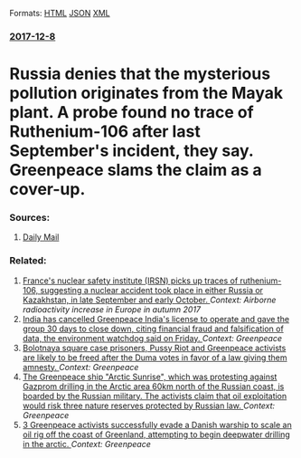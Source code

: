 
Formats: [HTML](/news/2017/12/8/russia-denies-that-the-mysterious-pollution-originates-from-the-mayak-plant-a-probe-found-no-trace-of-ruthenium-106-after-last-september-s.html)  [JSON](/news/2017/12/8/russia-denies-that-the-mysterious-pollution-originates-from-the-mayak-plant-a-probe-found-no-trace-of-ruthenium-106-after-last-september-s.json)  [XML](/news/2017/12/8/russia-denies-that-the-mysterious-pollution-originates-from-the-mayak-plant-a-probe-found-no-trace-of-ruthenium-106-after-last-september-s.xml)  

### [2017-12-8](/news/2017/12/8/index.md)

# Russia denies that the mysterious pollution originates from the Mayak plant. A probe found no trace of Ruthenium-106 after last September's incident, they say. Greenpeace slams the claim as a cover-up. 




### Sources:

1. [Daily Mail](http://www.dailymail.co.uk/sciencetech/article-5159355/Russia-Spike-radioactivity-unrelated-nuclear-plant.html)

### Related:

1. [France's nuclear safety institute (IRSN) picks up traces of ruthenium-106, suggesting a nuclear accident took place in either Russia or Kazakhstan, in late September and early October. ](/news/2017/11/10/france-s-nuclear-safety-institute-irsn-picks-up-traces-of-ruthenium-106-suggesting-a-nuclear-accident-took-place-in-either-russia-or-kaza.md) _Context: Airborne radioactivity increase in Europe in autumn 2017_
2. [India has cancelled Greenpeace India's license to operate and gave the group 30 days to close down, citing financial fraud and falsification of data, the environment watchdog said on Friday. ](/news/2015/11/6/india-has-cancelled-greenpeace-india-s-license-to-operate-and-gave-the-group-30-days-to-close-down-citing-financial-fraud-and-falsification.md) _Context: Greenpeace_
3. [Bolotnaya square case prisoners, Pussy Riot and Greenpeace activists are likely to be freed after the Duma votes in favor of a law giving them amnesty. ](/news/2013/12/18/bolotnaya-square-case-prisoners-pussy-riot-and-greenpeace-activists-are-likely-to-be-freed-after-the-duma-votes-in-favor-of-a-law-giving-th.md) _Context: Greenpeace_
4. [The Greenpeace ship "Arctic Sunrise", which was protesting against Gazprom drilling in the Arctic area 60km north of the Russian coast, is boarded by the Russian military. The activists claim that oil exploitation would risk three nature reserves protected by Russian law. ](/news/2013/09/20/the-greenpeace-ship-arctic-sunrise-which-was-protesting-against-gazprom-drilling-in-the-arctic-area-60km-north-of-the-russian-coast-is-b.md) _Context: Greenpeace_
5. [3 Greenpeace activists successfully evade a Danish warship to scale an oil rig off the coast of Greenland, attempting to begin deepwater drilling in the arctic. ](/news/2011/05/29/3-greenpeace-activists-successfully-evade-a-danish-warship-to-scale-an-oil-rig-off-the-coast-of-greenland-attempting-to-begin-deepwater-dri.md) _Context: Greenpeace_
